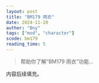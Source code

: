 ```yaml
---
layout: post
title: "BM179 雨衣"
date: 2024-11-20
author: "Bny"
tags: ["mod", "character"]
scode: bm179
reading_time: 5
---
```


> 帮助你了解“BM179 雨衣”功能...

内容后续填充。
